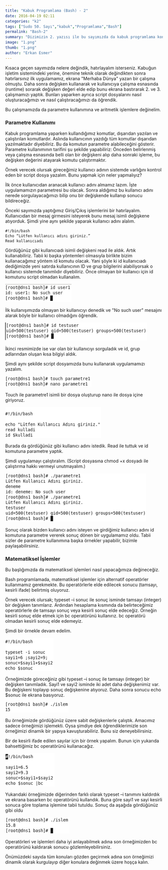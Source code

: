 ```yaml
---
title: "Kabuk Programlama (Bash) - 2"
date: 2016-04-19 02:11
categories: "k2"
tags: ["Sudo 50. Sayı","kabuk","Programlama","Bash"]
permalink: "Bash-2"
summary: "Dizimizin 2. yazısı ile bu sayımızda da kabuk programlama konumuza devam ediyoruz."
image: "1.png"
thumb: "1.png"
author: "Erkan Esmer"
---
```




Kısaca geçen sayımızda nelere değindik, hatırlayalım isterseniz. Kabuğun işletim sistemindeki yerine, önemine teknik olarak değindikten sonra hatırlarsınız ilk uygulamamız, ekrana "Merhaba Dünya" yazan bir çalışma olmuştu. Daha sonra değişken kullanarak ve kullanıcıya çalışma esnasında (runtime) sorarak değişken değeri elde edip bunu ekrana bastırarak 2. ve 3. çalışmamızı yaptık. Bunları yaparken ayrıca script dosyalarını nasıl oluşturacağımızı ve nasıl çalıştıracağımızı da öğrendik.

Bu çalışmamızda da parametre kullanımına ve aritmetik işlemlere değinelim.

### Parametre Kullanımı

Kabuk programlama yaparken kullandığımız komutlar, dışarıdan yazılan ve çalıştırılan komutlardır. Aslında kullanıcının yazdığı tüm komutlar dışarıdan yazılmaktadır diyebiliriz. Bu da komutun parametre alabileceğini gösterir. Parametre kullanımının tarifini şu şekilde yapabiliriz: Önceden belirlenmiş veya çalışma esnasında belli olan bir değişkeni alıp daha sonraki işleme, bu değişken değerini atayarak komutu çalıştırmaktır.

Örnek verecek olursak gireceğimiz kullanıcı adının sistemde varlığını kontrol eden bir script dosya yazalım. Bunu yapmak için neler yapmalıyız?

İlk önce kullanıcıdan aranacak kullanıcı adını almamız lazım. İşte uygulamamızın parametresi bu olacak. Sonra aldığımız bu kullanıcı adını nerede sorgulayacağımızı bilip onu bir değişkende kullanıp sonucu bildireceğiz.

Önceki sayımızda yaptığımız Giriş/Çıkış işlemlerini bir hatırlayalım. Kullanıcıdan bir mesaj girmesini isteyerek bunu mesaj isimli değişkene atıyorduk. Şimdi yine aynı şekilde yaparak kullanıcı adını alalım.

```
#!/bin/bash
Echo “Lütfen kullanıcı adını giriniz.”
Read kullanıcıadı
```

Gördüğünüz gibi kullanıcıadı isimli değişkeni read ile aldık. Artık kullanabiliriz.
Tabii ki başka yöntemleri olmasıyla birlikte bizim kullanacağımız yöntem id komutu olacak.
Yani şöyle ki id kullanıcıadı dediğimizde yeni satırda kullanıcının ID ve grup bilgilerini alabiliyorsak o kullanıcı sistemde tanımlıdır diyebiliriz.
Önce olmayan bir kullanıcı için id komutunu script olmadan kullanalım.


![](images/post/Bash-2/id-komutu-1.jpg)

İlk kullanışımızda olmayan bir kullanıcıyı denedik ve "No such user" mesajını alarak böyle bir kullanıcı olmadığını öğrendik.


![](images/post/Bash-2/id-komutu-2.jpg)

İkinci resmimizde ise var olan bir kullanıcıyı sorguladık ve id, grup adlarından oluşan kısa bilgiyi aldık.

Şimdi aynı şekilde script dosyamızda bunu kullanarak uygulamamızı yazalım.

![](images/post/Bash-2/parametre-1.jpg)


Touch ile parametre1 isimli bir dosya oluşturup nano ile dosya içine giriyoruz.


![](images/post/Bash-2/parametre-2.jpg)

Burada da gördüğünüz gibi kullanıcı adını istedik.
Read ile tuttuk ve id komutuna parametre yaptık.

Şimdi uygulamayı çalıştıralım. (Script dosyasına chmod +x dosyadı ile çalıştırma hakkı vermeyi unutmayalım.)

![](images/post/Bash-2/parametre-3.jpg)

Sonuç olarak bizden kullanıcı adını isteyen ve girdiğimiz kullanıcı adını id komutuna parametre vererek sonuç dönen bir uygulamamız oldu. Tabii sizler de parametre kullanımına başka örnekler yapabilir, bizimle paylaşabilirsiniz.

### Matematiksel İşlemler

Bu başlığımızda da matematiksel işlemleri nasıl yapacağımıza değineceğiz.

Bash programlamada, matematiksel işlemler için alternatif operatörler kullanmamız gerekmekte. Bu operatörlerle elde edilecek sonucu (tamsayı, kesirli ifade) belirtmiş oluyoruz.

Örnek verecek olursak; typeset –i sonuc  ile sonuç isminde tamsayı (integer) bir değişken tanımlarız. Ardından hesaplama kısmında da belirteceğimiz operatörlerle de tamsayı sonuç veya kesirli sonuç elde edeceğiz. Örneğin kesirli sonuç elde etmek için bc operatörünü kullanırız. bc operatörü olmadan kesirli sonuç elde edemeyiz.   

Şimdi bir örnekle devam edelim.

![](images/post/Bash-2/matematik-1.jpg)



Örneğimizde göreceğiniz gibi typeset –i sonuç ile tamsayı (integer) bir değişken tanımladık.
Sayi1 ve sayi2 isminde iki adet daha değişkenimiz var. Bu değişkeni toplayıp sonuç değişkenine atıyoruz. Daha sonra sonucu echo $sonuc ile ekrana basıyoruz.

![](images/post/Bash-2/matematik-2.jpg)


Bu örneğimizde gördüğünüz üzere sabit değişkenlerle çalıştık. Amacımız sadece örneğimizi işlemekti. Oysa şimdiye dek öğrendiklerimizle son örneğimizi dinamik bir yapıya kavuşturabiliriz. Bunu siz deneyebilirsiniz.

Bir de kesirli ifade edilen sayılar için bir örnek yapalım. Bunun için yukarıda bahsettiğimiz bc operatörünü kullanacağız.


![](images/post/Bash-2/matematik-kesir-1.jpg)


Yukarıdaki örneğimizde diğerinden farklı olarak typeset –i tanımını kaldırdık ve ekrana basarken bc operatörünü kullandık. Buna göre sayi1 ve sayi kesirli sonuca göre toplama işlemine tabii tutuldu. Sonuç da aşağıda gördüğünüz gibi oldu

![](images/post/Bash-2/matematik-kesir-2.jpg)


Operatörleri ve işlemleri daha iyi anlayabilmek adına son örneğimizden bc operatörünü kaldırarak sonucu gözlemleyebilirsiniz.

Önümüzdeki sayıda tüm konuları gözden geçirmek adına son örneğimizi dinamik olarak kurgulayıp diğer konulara değinmek üzere hoşça kalın.
